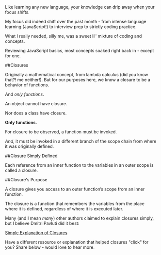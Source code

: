 

Like learning any new language, your knowledge can drip away when your focus shifts.

My focus did indeed shift over the past month - from intense language learning (JavaScript!) to interview prep to strictly coding practice.

What I really needed, silly me, was a sweet lil' mixture of coding and concepts. 

Reviewing JavaScript basics, most concepts soaked right back in - except for one.

##Closures

Originally a mathematical concept, from lambda calculus (did you know that?! me neither!). But for our purposes here, we know a closure to be a behavior of functions.

And *only functions*.

An object cannot have closure.

Nor does a class have closure.

**Only functions.**

For closure to be observed, a function must be invoked.

*And*, it must be invoked in a different branch of the scope chain from where it was originally defined.

##Closure Simply Defined

Each reference from an inner function to the variables in an outer scope is called a closure.

##Closure's Purpose

A closure gives you access to an outer function’s scope from an inner function. 

The closure is a function that remembers the variables from the place where it is defined, regardless of where it is executed later.

Many (and I mean *many*) other authors claimed to explain closures simply, but I believe Dmitri Pavluti did it best:

[Simple Explanation of Closures](https://dmitripavlutin.com/simple-explanation-of-javascript-closures/)

Have a different resource or explanation that helped closures "click" for you? Share below - would love to hear more.

